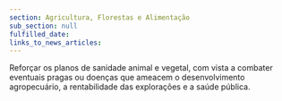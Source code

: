 ```yaml
---
section: Agricultura, Florestas e Alimentação
sub_section: null
fulfilled_date:
links_to_news_articles:
---
```


Reforçar os planos de sanidade animal e vegetal, com vista a combater eventuais pragas ou doenças que ameacem o desenvolvimento agropecuário, a rentabilidade das explorações e a saúde pública.